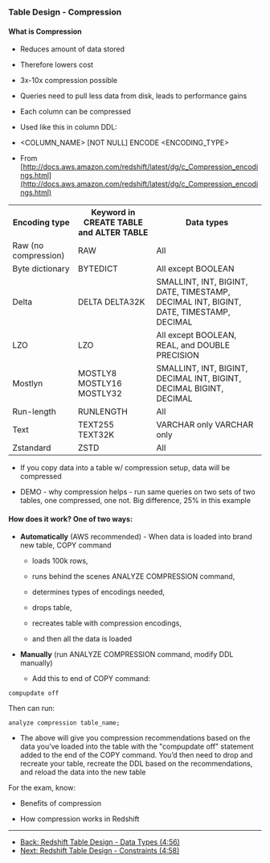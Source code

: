 ### Table Design - Compression

#### What is Compression

* Reduces amount of data stored

* Therefore lowers cost

* 3x-10x compression possible

* Queries need to pull less data from disk, leads to performance gains

* Each column can be compressed

* Used like this in column DDL: 

* <COLUMN_NAME> <DATATYPE> [NOT NULL] ENCODE <ENCODING_TYPE>

* From [http://docs.aws.amazon.com/redshift/latest/dg/c_Compression_encodings.html](http://docs.aws.amazon.com/redshift/latest/dg/c_Compression_encodings.html)

<table>
  <tr>
    <th>Encoding type</th>
    <th>Keyword in CREATE TABLE and ALTER TABLE</th>
    <th>Data types</th>
  </tr>
  <tr>
    <td>Raw (no compression)</td>
    <td>RAW</td>
    <td>All</td>
  </tr>
  <tr>
    <td>Byte dictionary</td>
    <td>BYTEDICT</td>
    <td>All except BOOLEAN</td>
  </tr>
  <tr>
    <td>Delta</td>
    <td>DELTA
DELTA32K</td>
    <td>SMALLINT, INT, BIGINT, DATE, TIMESTAMP, DECIMAL
INT, BIGINT, DATE, TIMESTAMP, DECIMAL</td>
  </tr>
  <tr>
    <td>LZO</td>
    <td>LZO</td>
    <td>All except BOOLEAN, REAL, and DOUBLE PRECISION</td>
  </tr>
  <tr>
    <td>Mostlyn</td>
    <td>MOSTLY8
MOSTLY16
MOSTLY32</td>
    <td>SMALLINT, INT, BIGINT, DECIMAL
INT, BIGINT, DECIMAL
BIGINT, DECIMAL</td>
  </tr>
  <tr>
    <td>Run-length</td>
    <td>RUNLENGTH</td>
    <td>All</td>
  </tr>
  <tr>
    <td>Text</td>
    <td>TEXT255
TEXT32K</td>
    <td>VARCHAR only
VARCHAR only</td>
  </tr>
  <tr>
    <td>Zstandard</td>
    <td>ZSTD</td>
    <td>All</td>
  </tr>
</table>


* If you copy data into a table w/ compression setup, data will be compressed

* DEMO - why compression helps - run same queries on two sets of two tables, one compressed, one not. Big difference, 25% in this example

#### How does it work?  One of two ways:

* **Automatically** (AWS recommended) - When data is loaded into brand new table, COPY command 

    * loads 100k rows, 

    * runs behind the scenes ANALYZE COMPRESSION command, 

    * determines types of encodings needed, 

    * drops table, 

    * recreates table with compression encodings, 

    * and then all the data is loaded

* **Manually** (run ANALYZE COMPRESSION command, modify DDL manually)

    * Add this to end of COPY command:


`compupdate off`


Then can run:

`analyze compression table_name;`


* The above will give you compression recommendations based on the data you’ve loaded into the table with the "compupdate off" statement added to the end of the COPY command.  You’d then need to drop and recreate your table, recreate the DDL based on the recommendations, and reload the data into the new table

For the exam, know:

* Benefits of compression

* How compression works in Redshift

---

* [Back: Redshift Table Design - Data Types (4:56)](Redshift_Table_Design_Data_Types.md)
* [Next: Redshift Table Design - Constraints (4:58)](Redshift_Table_Design_Constraints.md)
